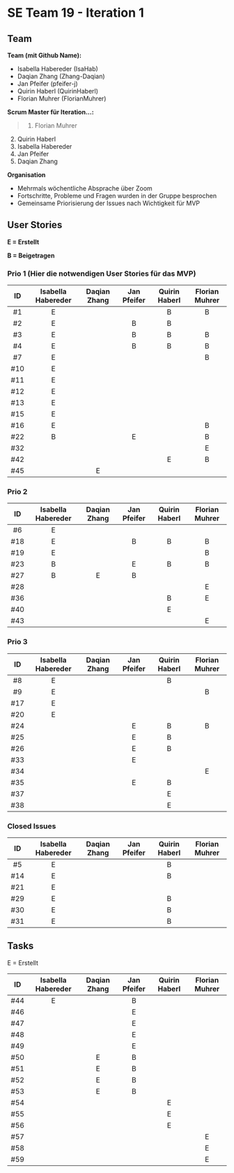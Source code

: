 # SE Team 19 - Iteration 1

## Team

**Team (mit Github Name):**
- Isabella Habereder (IsaHab)
- Daqian Zhang (Zhang-Daqian)
- Jan Pfeifer (pfeifer-j)
- Quirin Haberl (QuirinHaberl)
- Florian Muhrer (FlorianMuhrer)

**Scrum Master für Iteration...:**
> 1. Florian Muhrer
2. Quirin Haberl
3. Isabella Habereder
4. Jan Pfeifer
5. Daqian Zhang

**Organisation**
- Mehrmals wöchentliche Absprache über Zoom
- Fortschritte, Probleme und Fragen wurden in der Gruppe besprochen
- Gemeinsame Priorisierung der Issues nach Wichtigkeit für MVP

## User Stories

**E = Erstellt**

**B = Beigetragen**

### Prio 1 (Hier die notwendigen User Stories für das MVP)
| **ID** | Isabella Habereder | Daqian Zhang | Jan Pfeifer | Quirin Haberl | Florian Muhrer|
|:---:|:------------:|:------------:|:------------:|:------------:|:------------:|
| #1 |E|||B|B|
| #2 |E||B|B||
| #3 |E||B|B|B|
| #4 |E||B|B|B|
| #7 |E||||B|
| #10 |E|||||
| #11 |E|||||
| #12 |E|||||
| #13 |E|||||
| #15 |E|||||
| #16 |E||||B|
| #22 |B||E||B|
| #32 |||||E|
| #42 ||||E|B|
| #45 ||E||||


### Prio 2
| ID | Isabella Habereder | Daqian Zhang | Jan Pfeifer | Quirin Haberl | Florian Muhrer|
|:---:|:------------:|:------------:|:------------:|:------------:|:------------:|
| #6 |E|||||
| #18 |E||B|B|B|
| #19 |E||||B|
| #23 |B||E|B|B|
| #27 |B|E|B|||
| #28 |||||E|
| #36 ||||B|E|
| #40 ||||E||
| #43 |||||E|

### Prio 3
| ID | Isabella Habereder | Daqian Zhang | Jan Pfeifer | Quirin Haberl | Florian Muhrer|
|:---:|:------------:|:------------:|:------------:|:------------:|:------------:|
| #8 |E|||B||
| #9 |E||||B|
| #17 |E|||||
| #20 |E|||||
| #24 |||E|B|B|
| #25 |||E|B||
| #26 |||E|B||
| #33 |||E|||
| #34 |||||E|
| #35 |||E|B||
| #37 ||||E||
| #38 ||||E||

### Closed Issues
| ID | Isabella Habereder | Daqian Zhang | Jan Pfeifer | Quirin Haberl | Florian Muhrer|
|:---:|:------------:|:------------:|:------------:|:------------:|:------------:|
| #5 |E|||B||
| #14 |E|||B||
| #21|E|||||
| #29 |E|||B||
| #30 |E|||B||
| #31 |E|||B||

## Tasks
E = Erstellt

| ID | Isabella Habereder | Daqian Zhang | Jan Pfeifer | Quirin Haberl | Florian Muhrer|
|:---:|:------------:|:------------:|:------------:|:------------:|:------------:|
| #44 |E||B|||
| #46 |||E|||
| #47 |||E|||
| #48 |||E|||
| #49 |||E|||
| #50 ||E|B|||
| #51 ||E|B|||
| #52 ||E|B|||
| #53 ||E|B|||
| #54 ||||E||
| #55 ||||E||
| #56 ||||E||
| #57 |||||E|
| #58 |||||E|
| #59 |||||E|
